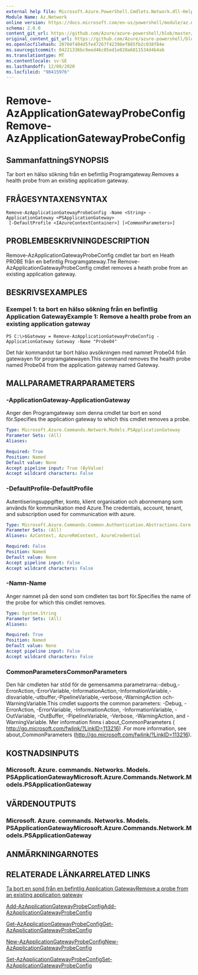 ```yaml
---
external help file: Microsoft.Azure.PowerShell.Cmdlets.Network.dll-Help.xml
Module Name: Az.Network
online version: https://docs.microsoft.com/en-us/powershell/module/az.network/remove-azapplicationgatewayprobeconfig
schema: 2.0.0
content_git_url: https://github.com/Azure/azure-powershell/blob/master/src/Network/Network/help/Remove-AzApplicationGatewayProbeConfig.md
original_content_git_url: https://github.com/Azure/azure-powershell/blob/master/src/Network/Network/help/Remove-AzApplicationGatewayProbeConfig.md
ms.openlocfilehash: 20704f404d5fe47267f42398ef885fb2c038f84e
ms.sourcegitcommit: 04221336bc9eed46c05ed1e828a6811534d4b4ab
ms.translationtype: MT
ms.contentlocale: sv-SE
ms.lasthandoff: 12/08/2020
ms.locfileid: "98415976"
---
```

# <span data-ttu-id="ee343-101">Remove-AzApplicationGatewayProbeConfig</span><span class="sxs-lookup"><span data-stu-id="ee343-101">Remove-AzApplicationGatewayProbeConfig</span></span>

## <span data-ttu-id="ee343-102">Sammanfattning</span><span class="sxs-lookup"><span data-stu-id="ee343-102">SYNOPSIS</span></span>
<span data-ttu-id="ee343-103">Tar bort en hälso sökning från en befintlig Programgateway.</span><span class="sxs-lookup"><span data-stu-id="ee343-103">Removes a health probe from an existing application gateway.</span></span>

## <span data-ttu-id="ee343-104">FRÅGESYNTAXEN</span><span class="sxs-lookup"><span data-stu-id="ee343-104">SYNTAX</span></span>

```
Remove-AzApplicationGatewayProbeConfig -Name <String> -ApplicationGateway <PSApplicationGateway>
 [-DefaultProfile <IAzureContextContainer>] [<CommonParameters>]
```

## <span data-ttu-id="ee343-105">PROBLEMBESKRIVNING</span><span class="sxs-lookup"><span data-stu-id="ee343-105">DESCRIPTION</span></span>
<span data-ttu-id="ee343-106">Remove-AzApplicationGatewayProbeConfig cmdlet tar bort en Heath PROBE från en befintlig Programgateway.</span><span class="sxs-lookup"><span data-stu-id="ee343-106">The Remove-AzApplicationGatewayProbeConfig cmdlet removes a heath probe from an existing application gateway.</span></span>

## <span data-ttu-id="ee343-107">BESKRIVS</span><span class="sxs-lookup"><span data-stu-id="ee343-107">EXAMPLES</span></span>

### <span data-ttu-id="ee343-108">Exempel 1: ta bort en hälso sökning från en befintlig Application Gateway</span><span class="sxs-lookup"><span data-stu-id="ee343-108">Example 1: Remove a health probe from an existing application gateway</span></span>
```
PS C:\>$Gateway = Remove-AzApplicationGatewayProbeConfig -ApplicationGateway Gateway -Name "Probe04"
```

<span data-ttu-id="ee343-109">Det här kommandot tar bort hälso avsökningen med namnet Probe04 från gatewayen för programgatewayen.</span><span class="sxs-lookup"><span data-stu-id="ee343-109">This command removes the health probe named Probe04 from the application gateway named Gateway.</span></span>

## <span data-ttu-id="ee343-110">MALLPARAMETRAR</span><span class="sxs-lookup"><span data-stu-id="ee343-110">PARAMETERS</span></span>

### <span data-ttu-id="ee343-111">-ApplicationGateway</span><span class="sxs-lookup"><span data-stu-id="ee343-111">-ApplicationGateway</span></span>
<span data-ttu-id="ee343-112">Anger den Programgateway som denna cmdlet tar bort en sond för.</span><span class="sxs-lookup"><span data-stu-id="ee343-112">Specifies the application gateway to which this cmdlet removes a probe.</span></span>

```yaml
Type: Microsoft.Azure.Commands.Network.Models.PSApplicationGateway
Parameter Sets: (All)
Aliases:

Required: True
Position: Named
Default value: None
Accept pipeline input: True (ByValue)
Accept wildcard characters: False
```

### <span data-ttu-id="ee343-113">-DefaultProfile</span><span class="sxs-lookup"><span data-stu-id="ee343-113">-DefaultProfile</span></span>
<span data-ttu-id="ee343-114">Autentiseringsuppgifter, konto, klient organisation och abonnemang som används för kommunikation med Azure.</span><span class="sxs-lookup"><span data-stu-id="ee343-114">The credentials, account, tenant, and subscription used for communication with azure.</span></span>

```yaml
Type: Microsoft.Azure.Commands.Common.Authentication.Abstractions.Core.IAzureContextContainer
Parameter Sets: (All)
Aliases: AzContext, AzureRmContext, AzureCredential

Required: False
Position: Named
Default value: None
Accept pipeline input: False
Accept wildcard characters: False
```

### <span data-ttu-id="ee343-115">-Namn</span><span class="sxs-lookup"><span data-stu-id="ee343-115">-Name</span></span>
<span data-ttu-id="ee343-116">Anger namnet på den sond som cmdleten tas bort för.</span><span class="sxs-lookup"><span data-stu-id="ee343-116">Specifies the name of the probe for which this cmdlet removes.</span></span>

```yaml
Type: System.String
Parameter Sets: (All)
Aliases:

Required: True
Position: Named
Default value: None
Accept pipeline input: False
Accept wildcard characters: False
```

### <span data-ttu-id="ee343-117">CommonParameters</span><span class="sxs-lookup"><span data-stu-id="ee343-117">CommonParameters</span></span>
<span data-ttu-id="ee343-118">Den här cmdleten har stöd för de gemensamma parametrarna:-debug,-ErrorAction,-ErrorVariable,-InformationAction,-InformationVariable,-disvariable,-utbuffer,-PipelineVariable,-verbose,-WarningAction och-WarningVariable.</span><span class="sxs-lookup"><span data-stu-id="ee343-118">This cmdlet supports the common parameters: -Debug, -ErrorAction, -ErrorVariable, -InformationAction, -InformationVariable, -OutVariable, -OutBuffer, -PipelineVariable, -Verbose, -WarningAction, and -WarningVariable.</span></span> <span data-ttu-id="ee343-119">Mer information finns i about_CommonParameters ( http://go.microsoft.com/fwlink/?LinkID=113216) .</span><span class="sxs-lookup"><span data-stu-id="ee343-119">For more information, see about_CommonParameters (http://go.microsoft.com/fwlink/?LinkID=113216).</span></span>

## <span data-ttu-id="ee343-120">KOSTNADS</span><span class="sxs-lookup"><span data-stu-id="ee343-120">INPUTS</span></span>

### <span data-ttu-id="ee343-121">Microsoft. Azure. commands. Networks. Models. PSApplicationGateway</span><span class="sxs-lookup"><span data-stu-id="ee343-121">Microsoft.Azure.Commands.Network.Models.PSApplicationGateway</span></span>

## <span data-ttu-id="ee343-122">VÄRDEN</span><span class="sxs-lookup"><span data-stu-id="ee343-122">OUTPUTS</span></span>

### <span data-ttu-id="ee343-123">Microsoft. Azure. commands. Networks. Models. PSApplicationGateway</span><span class="sxs-lookup"><span data-stu-id="ee343-123">Microsoft.Azure.Commands.Network.Models.PSApplicationGateway</span></span>

## <span data-ttu-id="ee343-124">ANMÄRKNINGAR</span><span class="sxs-lookup"><span data-stu-id="ee343-124">NOTES</span></span>

## <span data-ttu-id="ee343-125">RELATERADE LÄNKAR</span><span class="sxs-lookup"><span data-stu-id="ee343-125">RELATED LINKS</span></span>

[<span data-ttu-id="ee343-126">Ta bort en sond från en befintlig Application Gateway</span><span class="sxs-lookup"><span data-stu-id="ee343-126">Remove a probe from an existing application gateway</span></span>](https://azure.microsoft.com/en-us/documentation/articles/application-gateway-create-probe-ps/#remove-a-probe-from-an-existing-application-gateway)

[<span data-ttu-id="ee343-127">Add-AzApplicationGatewayProbeConfig</span><span class="sxs-lookup"><span data-stu-id="ee343-127">Add-AzApplicationGatewayProbeConfig</span></span>](./Add-AzApplicationGatewayProbeConfig.md)

[<span data-ttu-id="ee343-128">Get-AzApplicationGatewayProbeConfig</span><span class="sxs-lookup"><span data-stu-id="ee343-128">Get-AzApplicationGatewayProbeConfig</span></span>](./Get-AzApplicationGatewayProbeConfig.md)

[<span data-ttu-id="ee343-129">New-AzApplicationGatewayProbeConfig</span><span class="sxs-lookup"><span data-stu-id="ee343-129">New-AzApplicationGatewayProbeConfig</span></span>](./New-AzApplicationGatewayProbeConfig.md)

[<span data-ttu-id="ee343-130">Set-AzApplicationGatewayProbeConfig</span><span class="sxs-lookup"><span data-stu-id="ee343-130">Set-AzApplicationGatewayProbeConfig</span></span>](./Set-AzApplicationGatewayProbeConfig.md)

